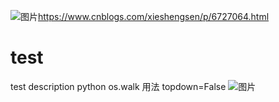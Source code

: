 ![图片](https://github.com/yanzhou1618/test/assets/36185388/9a0638a0-5f3b-4760-8429-3deb97db84d3)https://www.cnblogs.com/xieshengsen/p/6727064.html
# test
test  description
python os.walk 用法  topdown=False
![图片](https://github.com/yanzhou1618/test/assets/36185388/f1aa6a58-af5a-477d-879c-c0ab24a10df1)
